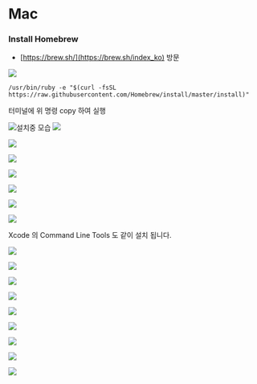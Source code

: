 # Mac

### Install Homebrew

* [https://brew.sh/](https://brew.sh/index_ko) 방문

![](/assets/install_hombrew.png)

`/usr/bin/ruby -e "$(curl -fsSL https://raw.githubusercontent.com/Homebrew/install/master/install)"`

터미널에 위 명령 copy 하여 실행 

![](/assets/install_homebrew_1.png)설치중 모습 ![](/assets/install_hombrew_2.png)

![](/assets/install_hombrew_2.png)

![](/assets/install_hombrew_2.png)

![](/assets/install_hombrew_2.png)

![](/assets/install_hombrew_2.png)

![](/assets/install_hombrew_2.png)

![](/assets/install_hombrew_2.png)

Xcode 의 Command Line Tools 도 같이 설치 됩니다.

![](/assets/install_hombrew_2.png)

![](/assets/install_hombrew_2.png)

![](/assets/install_hombrew_2.png)

![](/assets/install_hombrew_2.png)

![](/assets/install_hombrew_2.png)

![](/assets/install_hombrew_2.png)

![](/assets/install_hombrew_2.png)

![](/assets/install_hombrew_2.png)

![](/assets/install_homebrew_3.png)

